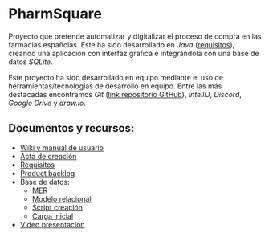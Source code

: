 # PharmSquare

Proyecto que pretende automatizar y digitalizar el proceso de compra en las farmacias españolas. Este ha sido
desarrollado en *Java* ([requisitos](./docs/requisitos.md)), creando una aplicación con interfaz gráfica e integrándola
con una base de datos *SQLite*.

Este proyecto ha sido desarrollado en equipo mediante el uso de herramientas/tecnologías de desarrollo en equipo.
Entre las más destacadas encontramos *Git* ([link repositorio GitHub](https://github.com/Universidad-Europea/PharmSquare)),
*IntelliJ*, *Discord*, *Google Drive* y *draw.io*.

## Documentos y recursos:
- [Wiki y manual de usuario](./docs/wiki.md)
- [Acta de creación](https://docs.google.com/document/d/1r9DoOr9VF0lSB_3ctvu2T-SPo12X-TgH5RDGi-EqdEA/edit?usp=sharing)
- [Requisitos](./docs/requisitos.md)
- [Product backlog](./docs/product_backlog.md)
- Base de datos:
  - [MER](./res/img/mer_fondoblanco.png)
  - [Modelo relacional](./docs/db/modelo_relacional.md)
  - [Script creación](./db/scripts/creacion_db.sql)
  - [Carga inicial](./db/scripts/datos_db.sql)
- [Video presentación](https://drive.google.com/file/d/1JNEN-3bvD9Yr0KPGImp6y_cfIq9bbsbS/view)
